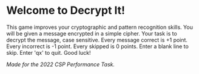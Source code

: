 # Welcome to Decrypt It!
This game improves your cryptographic and pattern recognition skills.
You will be given a message encrypted in a simple cipher.
Your task is to decrypt the message, case sensitive.
Every message correct is +1 point. Every incorrect is -1 point. Every skipped is 0 points.
Enter a blank line to skip.
Enter 'qx' to quit.
Good luck!

_Made for the 2022 CSP Performance Task._
